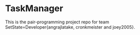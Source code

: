 # TaskManager

This is the pair-programming project repo for team SetState=Developer{angrajlatake, cronkmeister and joey2005}.
